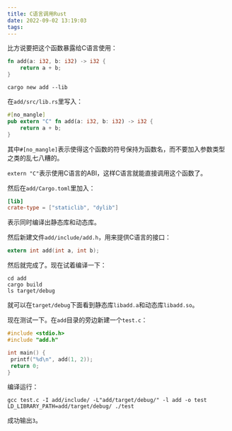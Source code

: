 ```yaml
---
title: C语言调用Rust
date: 2022-09-02 13:19:03
tags:
---
```


比方说要把这个函数暴露给C语言使用：

```rust
fn add(a: i32, b: i32) -> i32 {
    return a + b;
}
```

```shell
cargo new add --lib
```

在`add/src/lib.rs`里写入：

```rust
#[no_mangle]
pub extern "C" fn add(a: i32, b: i32) -> i32 {
    return a + b;
}
```

其中`#[no_mangle]`表示使得这个函数的符号保持为函数名，而不要加入参数类型之类的乱七八糟的。

`extern "C"`表示使用C语言的ABI，这样C语言就能直接调用这个函数了。

然后在`add/Cargo.toml`里加入：

```toml
[lib]
crate-type = ["staticlib", "dylib"]
```

表示同时编译出静态库和动态库。

然后新建文件`add/include/add.h`，用来提供C语言的接口：

```c
extern int add(int a, int b);
```

然后就完成了。现在试着编译一下：

```shell
cd add
cargo build
ls target/debug
```

就可以在`target/debug`下面看到静态库`libadd.a`和动态库`libadd.so`。

现在测试一下。在`add`目录的旁边新建一个`test.c`：

```c
#include <stdio.h>
#include "add.h"

int main() {
 printf("%d\n", add(1, 2));
 return 0;
}
```

编译运行：

```shell
gcc test.c -I add/include/ -L"add/target/debug/" -l add -o test
LD_LIBRARY_PATH=add/target/debug/ ./test
```

成功输出`3`。
